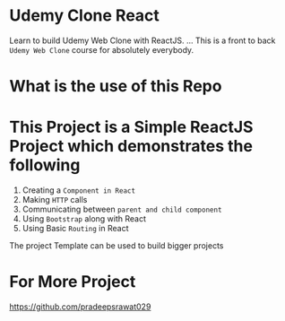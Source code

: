 # Udemy Clone React
Learn to build Udemy Web Clone with ReactJS. ... This is a front to back `Udemy Web Clone` course for absolutely everybody.

# What is the use of this Repo

# This Project is a Simple ReactJS Project which demonstrates the following

1. Creating a `Component in React` 
2. Making `HTTP` calls
3. Communicating between `parent and child component`
4. Using `Bootstrap` along with React
4. Using Basic `Routing` in React

The project Template can be used to build bigger projects

# For More Project
https://github.com/pradeepsrawat029
